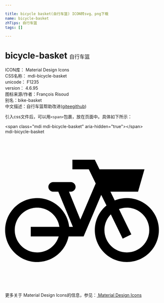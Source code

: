 ```yaml
---

title: bicycle basket(自行车篮) ICON转svg、png下载
name: bicycle-basket
zhTips: 自行车篮
tags: []

---
```


# bicycle-basket  <small style="font-size: 60%;font-weight: 100">自行车篮</small>


<div class="detail-page">
<p>
<span>
ICON库：
<span class="badge-secondary badge">Material Design Icons</span> 
</span>
<br/>
<span>
CSS名称：
<span class="badge-secondary badge">mdi-bicycle-basket</span> 
</span>
<br/>
<span>
unicode：
<span class="badge-secondary badge">F1235</span> 
<copy-btn content='F1235' btn-title=""></copy-btn>
<copy-btn :content='String.fromCodePoint(parseInt("F1235", 16))' btn-title="复制U"></copy-btn>
</span>
<br/>
<span>
version：
<span class="badge-secondary badge">4.6.95</span> 
</span>
<br/>
<span>图标来源/作者：<span class="badge-light badge">François Risoud</span></span> 
<br/>
<span>别名：<span class="badge-light badge">bike-basket</span></span><br/><span class="zh-detail">中文描述：<span class="badge-primary badge">自行车篮</span><span class="help-link"><span>帮助改进</span>(<a href="https://gitee.com/liuwave/icon-helper/edit/master/json/material/bicycle-basket.json" target="_blank" rel="noopener noreferrer">gitee</a><a href="https://github.com/liuwave/icon-helper/edit/master/json/material/bicycle-basket.json" target="_blank" rel="noopener noreferrer">github</a></span>)</span><br/>
</p>
</div>
<div class="alert alert-dark">
  <i class="mdi mdi-bicycle-basket mdi-48px"></i>
  <i class="mdi mdi-bicycle-basket mdi-36px"></i>
  <i class="mdi mdi-bicycle-basket mdi-24px"></i>
  <i class="mdi mdi-bicycle-basket mdi-18px"></i>
</div>
<div>
  <p>引入css文件后，可以用<code>&lt;span&gt;</code>包裹，放在页面中。具体如下所示：    
  </p>
  <div class="alert alert-primary" style="font-size: 14px">
    &lt;span class="mdi mdi-bicycle-basket" aria-hidden="true"&gt;&lt;/span&gt;
    <copy-btn content='<span class="mdi mdi-bicycle-basket" aria-hidden="true"></span>'></copy-btn>
  </div>
  <div class="alert alert-secondary">
    <i class="mdi mdi-bicycle-basket"
    style="font-size: 24px"
    aria-hidden="true"></i> mdi-bicycle-basket
    <copy-btn content="mdi-bicycle-basket" btn-title="复制图标名称"></copy-btn>
  </div>
</div>
<div id="svg" class="svg-wrap">
<svg xmlns="http://www.w3.org/2000/svg" viewBox="0 0 24 24"><path d="M11.74 13.36L14.14 7.71L13.06 5.5H10.5V4H14L14.73 5.5H21.75L20.75 9H16.44L17.11 10.37C17.69 10.13 18.33 10 19 10C21.76 10 24 12.24 24 15C24 17.76 21.76 20 19 20C16.24 20 14 17.76 14 15C14 13.45 14.71 12.06 15.82 11.15L15 9.5L12.25 16H9.9C9.44 18.28 7.42 20 5 20C2.24 20 0 17.76 0 15C0 12.24 2.24 10 5 10C7.59 10 9.72 11.97 10 14.5H10.58L8.3 9H7.5C7.09 9 6.75 8.66 6.75 8.25C6.75 7.84 7.09 7.5 7.5 7.5H10.25C10.66 7.5 11 7.84 11 8.25C11 8.66 10.66 9 10.25 9H9.97L11.74 13.36M5 11.5C3.07 11.5 1.5 13.07 1.5 15C1.5 16.93 3.07 18.5 5 18.5C6.59 18.5 7.93 17.45 8.36 16H4V14.5H8.47C8.22 12.8 6.76 11.5 5 11.5M19 11.5C18.57 11.5 18.15 11.58 17.77 11.72L19.7 15.68L18.35 16.34L16.5 12.55C15.88 13.18 15.5 14.05 15.5 15C15.5 16.93 17.07 18.5 19 18.5C20.93 18.5 22.5 16.93 22.5 15C22.5 13.07 20.93 11.5 19 11.5Z" /></svg>
</div>
<detail full-name='mdi-bicycle-basket'></detail>
    
<div><p>更多关于 Material Design Icons的信息，参见：<a target="_blank" href="https://iconhelper.cn/material.html"> Material Design Icons</a>
</p></div>
